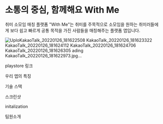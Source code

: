 # 소통의 중심, 함께해요 With Me

취미 소모임 매칭 플랫폼 "With Me"는 
취미를 주목적으로 소모임을 원하는 취미러들에게
보다 쉽고 빠르게 공통 목적을 가진 사람들을 
매칭해주는 플랫폼 앱입니다. 

![Uplo![KakaoTalk_20220126_181622508](https://user-images.githubusercontent.com/88698607/214502278-f3c1ce48-9828-400f-bb21-ae502c15ff6e.jpg)
![KakaoTalk_20220126_181623322](https://user-images.githubusercontent.com/88698607/214502280-4cb1c366-8289-4ab9-812d-4900baf84311.jpg)
![KakaoTalk_20220126_181624112](https://user-images.githubusercontent.com/88698607/214502282-d13ae243-218c-42a1-8aff-0559ef16448a.jpg)
![KakaoTalk_20220126_181624706](https://user-images.githubusercontent.com/88698607/214502285-260542ba-4a1b-48ff-a446-86b9798203be.jpg)
![KakaoTalk_20220126_181626305](https://user-images.githubusercontent.com/88698607/214502290-0cded17c-9f95-46bf-adb4-05ef66ad181f.jpg)
ading KakaoTalk_20220126_181622973.jpg…]()


playstore 링크

우리 앱의 특징

기술 스택

스크린샷

initalization

팀원소개



